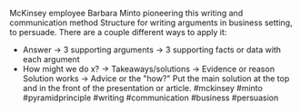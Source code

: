McKinsey employee Barbara Minto pioneering this writing and communication method
Structure for writing arguments in business setting, to persuade.
There are a couple different ways to apply it:
- Answer -> 3 supporting arguments -> 3 supporting facts or data with each argument
- How might we do x? -> Takeaways/solutions -> Evidence or reason Solution works -> Advice or the "how?"
Put the main solution at the top and in the front of the presentation or article.
#mckinsey #minto #pyramidprinciple #writing #communication #business #persuasion